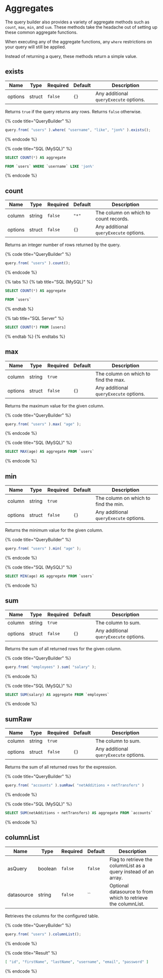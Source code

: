# Aggregates

The query builder also provides a variety of aggregate methods such as `count`, `max`, `min`, and `sum`. These methods take the headache out of setting up these common aggregate functions.

When executing any of the aggregate functions, any `where` restrictions on your query will still be applied.

Instead of returning a query, these methods return a simple value.

## exists

| Name    | Type   | Required | Default | Description                            |
| ------- | ------ | -------- | ------- | -------------------------------------- |
| options | struct | `false`  | `{}`    | Any additional `queryExecute` options. |

Returns `true` if the query returns any rows.  Returns `false` otherwise.

{% code title="QueryBuilder" %}
```javascript
query.from( "users" ).where( "username", "like", "jon%" ).exists();
```
{% endcode %}

{% code title="SQL (MySQL)" %}
```sql
SELECT COUNT(*) AS aggregate FROM `users` WHERE `username` LIKE 'jon%'
```
{% endcode %}

## count

| Name    | Type   | Required | Default | Description                            |
| ------- | ------ | -------- | ------- | -------------------------------------- |
| column  | string | `false`  | `"*"`   | The column on which to count records.  |
| options | struct | `false`  | `{}`    | Any additional `queryExecute` options. |

Returns an integer number of rows returned by the query.

{% code title="QueryBuilder" %}
```javascript
query.from( "users" ).count();
```
{% endcode %}

{% tabs %}
{% tab title="SQL (MySQL)" %}
```sql
SELECT COUNT(*) AS aggregate FROM `users`
```
{% endtab %}

{% tab title="SQL Server" %}
```sql
SELECT COUNT(*) FROM [users]
```
{% endtab %}
{% endtabs %}

## max

| Name    | Type   | Required | Default | Description                            |
| ------- | ------ | -------- | ------- | -------------------------------------- |
| column  | string | `true`   |         | The column on which to find the max.   |
| options | struct | `false`  | `{}`    | Any additional `queryExecute` options. |

Returns the maximum value for the given column.

{% code title="QueryBuilder" %}
```javascript
query.from( "users" ).max( "age" );
```
{% endcode %}

{% code title="SQL (MySQL)" %}
```sql
SELECT MAX(age) AS aggregate FROM `users`
```
{% endcode %}

## min

| Name    | Type   | Required | Default | Description                            |
| ------- | ------ | -------- | ------- | -------------------------------------- |
| column  | string | `true`   |         | The column on which to find the min.   |
| options | struct | `false`  | `{}`    | Any additional `queryExecute` options. |

Returns the minimum value for the given column.

{% code title="QueryBuilder" %}
```javascript
query.from( "users" ).min( "age" );
```
{% endcode %}

{% code title="SQL (MySQL)" %}
```sql
SELECT MIN(age) AS aggregate FROM `users`
```
{% endcode %}

## sum

| Name    | Type   | Required | Default | Description                            |
| ------- | ------ | -------- | ------- | -------------------------------------- |
| column  | string | `true`   |         | The column to sum.                     |
| options | struct | `false`  | `{}`    | Any additional `queryExecute` options. |

Returns the sum of all returned rows for the given column.

{% code title="QueryBuilder" %}
```javascript
query.from( "employees" ).sum( "salary" );
```
{% endcode %}

{% code title="SQL (MySQL)" %}
```sql
SELECT SUM(salary) AS aggregate FROM `employees`
```
{% endcode %}

## sumRaw

| Name    | Type   | Required | Default | Description                            |
| ------- | ------ | -------- | ------- | -------------------------------------- |
| column  | string | `true`   |         | The column to sum.                     |
| options | struct | `false`  | `{}`    | Any additional `queryExecute` options. |

Returns the sum of all returned rows for the expression.

{% code title="QueryBuilder" %}
```javascript
query.from( "accounts" ).sumRaw( "netAdditions + netTransfers" )
```
{% endcode %}

{% code title="SQL (MySQL)" %}
```sql
SELECT SUM(netAdditions + netTransfers) AS aggregate FROM `accounts`
```
{% endcode %}

## columnList

| Name       | Type    | Required | Default | Description                                                     |
| ---------- | ------- | -------- | ------- | --------------------------------------------------------------- |
| asQuery    | boolean | `false`  | `false` | Flag to retrieve the columnList as a query instead of an array. |
| datasource | string  | `false`  | ``      | Optional datasource to from which to retrieve the columnList.   |

Retrieves the columns for the configured table.

{% code title="QueryBuilder" %}
```javascript
query.from( "users" ).columnList();
```
{% endcode %}

{% code title="Result" %}
```json
[ "id", "firstName", "lastName", "username", "email", "password" ]
```
{% endcode %}
